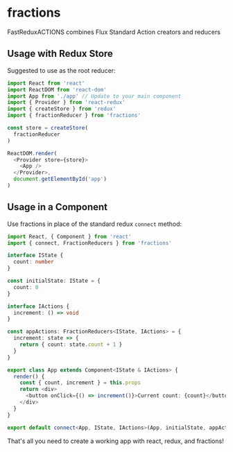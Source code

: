 # fractions
FastReduxACTIONS combines Flux Standard Action creators and reducers

## Usage with Redux Store

Suggested to use as the root reducer:

```typescript
import React from 'react'
import ReactDOM from 'react-dom'
import App from './app' // Update to your main component
import { Provider } from 'react-redux'
import { createStore } from 'redux'
import { fractionReducer } from 'fractions'

const store = createStore(
  fractionReducer
)

ReactDOM.render(
  <Provider store={store}>
    <App />
  </Provider>,
  document.getElementById('app')
)
```

## Usage in a Component

Use fractions in place of the standard redux `connect` method:

```typescript
import React, { Component } from 'react'
import { connect, FractionReducers } from 'fractions'

interface IState {
  count: number
}

const initialState: IState = {
  count: 0
}

interface IActions {
  increment: () => void
}

const appActions: FractionReducers<IState, IActions> = {
  increment: state => {
    return { count: state.count + 1 }
  }
}

export class App extends Component<IState & IActions> {
  render() {
    const { count, increment } = this.props
    return <div>
      <button onClick={() => increment()}>Current count: {count}</button>
    </div>
  }
}

export default connect<App, IState, IActions>(App, initialState, appActions)
```

That's all you need to create a working app with react, redux, and fractions!
